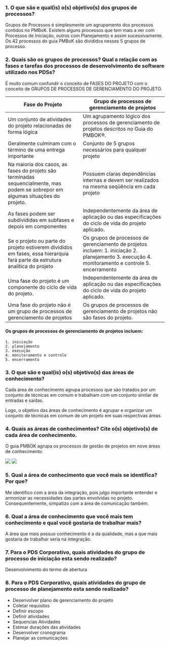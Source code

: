 ### 1.  O que são e qual(is) o(s) objetivo(s) dos grupos de processos?

Grupos de Processos é simplesmente um agrupamento dos processos contidos no PMBoK. Existem alguns processos que tem mais a ver com Processos de Iniciação, outros com Planejamento e assim sucessivamente. Os 42 processos do guia PMBoK são divididos nesses 5 grupos de processo.

### 2.  Quais são os grupos de processos? Qual a relação com as fases e tarefas dos processos de desenvolvimento de software utilizado nos PDSs?


É muito comum confundir o conceito de FASES DO PROJETO com o conceito de GRUPOS DE PROCESSOS DE GERENCIAMENTO DO PROJETO.

| Fase do Projeto                                                                                                                   | Grupo de processos de gerenciamento de projetos   |
|-----------------------------------------------------------------------------------------------------------------------------------|-------------------------------------------------------------------------------------------------------------------------------------------------------|
| Um conjunto de atividades do projeto relacionadas de forma lógica                                                                 | Um agrupamento lógico dos processos de gerenciamento de projetos descritos no Guia do PMBOK®.                                                         |
| Geralmente culminam com o término de uma entrega importante                                                                       | Conjunto de 5 grupos necessários para qualquer projeto                                                                                                |
| Na maioria dos casos, as fases do projeto são terminadas sequencialmente, mas podem se sobrepor em algumas situações do projeto.  | Possuem claras dependências internas e devem ser realizados na mesma seqüência em cada projeto                                                        |
| As fases podem ser subdivididas em subfases e depois em componentes                                                               | Independentemente da área de aplicação ou das especificações do ciclo de vida do projeto aplicado.                                                    |
| Se o projeto ou parte do projeto estiverem divididos em fases, essa hierarquia fará parte da estrutura analítica do projeto       | Os grupos de processos de gerenciamento de projetos incluem:	1. iniciação 	2. planejamento 3. execução	4. monitoramento e controle 5. encerramento   |
| Uma fase do projeto é um componente do ciclo de vida do projeto.                                                                  | Independentemente da área de aplicação ou das especificações do ciclo de vida do projeto aplicado.                                                    |
| Uma fase do projeto não é um grupo de processos de gerenciamento de projetos                                                      | Os grupos de processos de gerenciamento de projetos não são fases do projeto.                                                                         |

#### Os grupos de processos de gerenciamento de projetos incluem:
	1. iniciação
	2. planejamento
	3. execução
	4. monitoramento e controle
	5. encerramento


### 3.  O que são e qual(is) o(s) objetivo(s) das áreas de conhecimento?
Cada área de conhecimento agrupa processos que são tratados por um conjunto de técnicas em comum e trabalham com um conjunto similar de entradas e saídas.  
  
  Logo, o objetivo das áreas de conhecimento é agrupar e organizar um conjunto de técnicas em comum de um projeto em suas respectivas áreas.


### 4.  Quais as áreas de conhecimentos? Cite o(s) objetivo(s) de cada área de conhecimento.

O guia PMBOK agrupa os processos de gestão de projetos em nove áreas de conhecimento:  

[![](https://sites.google.com/site/gerenciadeprojetosdeti/_/rsrc/1374608106726/aulas-1/6---grupos-de-processos-e-areas-de-conhecimento-de-gestao-de-projeto/gerencia_de_projetos_cap_6_fig_4.png)](https://sites.google.com/site/gerenciadeprojetosdeti/aulas-1/6---grupos-de-processos-e-areas-de-conhecimento-de-gestao-de-projeto/gerencia_de_projetos_cap_6_fig_4.png?attredirects=0)
[![](https://sites.google.com/site/gerenciadeprojetosdeti/_/rsrc/1374608106726/aulas-1/6---grupos-de-processos-e-areas-de-conhecimento-de-gestao-de-projeto/gerencia_de_projetos_cap_6_fig_5.png)](https://sites.google.com/site/gerenciadeprojetosdeti/aulas-1/6---grupos-de-processos-e-areas-de-conhecimento-de-gestao-de-projeto/gerencia_de_projetos_cap_6_fig_5.png?attredirects=0)
### 5.  Qual a área de conhecimento que você mais se identifica? Por que?

Me identifico com a área da integração, pois julgo importante entender e armonizar as necessidades das partes envolvidas no projeto. Consequentemente, simpatizo com a área de comunicação também.

### 6.  Qual a área de conhecimento que você mais tem conhecimento e qual você gostaria de trabalhar mais?

A área que mais possuo conhecimento é a da qualidade, mas a que mais gostaria de trabalhar seria na integração.

### 7.  Para o PDS Corporativo, quais atividades do grupo de processo de iniciação esta sendo realizado?

Desenvolvimento do termo de abertura

### 8.  Para o PDS Corporativo, quais atividades do grupo de processo de planejamento esta sendo realizado?
- Desenvolver  plano de gerenciamento do projeto
- Coletar requisitos
- Definir escopo
- Definir atividades
- Sequencias Atividades
- Estimar durações das atividades
- Desenvolver cronograma
- Planejar as comunicações
